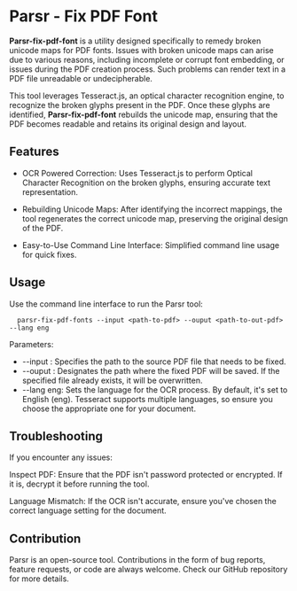 # Parsr - Fix PDF Font

**Parsr-fix-pdf-font** is a utility designed specifically to remedy broken unicode maps for PDF fonts. Issues with broken unicode maps can arise due to various reasons, including incomplete or corrupt font embedding, or issues during the PDF creation process. Such problems can render text in a PDF file unreadable or undecipherable.

This tool leverages Tesseract.js, an optical character recognition engine, to recognize the broken glyphs present in the PDF. Once these glyphs are identified, **Parsr-fix-pdf-font** rebuilds the unicode map, ensuring that the PDF becomes readable and retains its original design and layout.

## Features

- OCR Powered Correction: Uses Tesseract.js to perform Optical Character Recognition on the broken glyphs, ensuring accurate text representation.

- Rebuilding Unicode Maps: After identifying the incorrect mappings, the tool regenerates the correct unicode map, preserving the original design of the PDF.

- Easy-to-Use Command Line Interface: Simplified command line usage for quick fixes.

## Usage
Use the command line interface to run the Parsr tool:

```
  parsr-fix-pdf-fonts --input <path-to-pdf> --ouput <path-to-out-pdf> --lang eng
```
Parameters:

- --input <path-to-pdf>: Specifies the path to the source PDF file that needs to be fixed.
- --ouput <path-to-out-pdf>: Designates the path where the fixed PDF will be saved. If the specified file already exists, it will be overwritten.
- --lang eng: Sets the language for the OCR process. By default, it's set to English (eng). Tesseract supports multiple languages, so ensure you choose the appropriate one for your document.
 
## Troubleshooting
If you encounter any issues:

Inspect PDF: Ensure that the PDF isn't password protected or encrypted. If it is, decrypt it before running the tool.

Language Mismatch: If the OCR isn't accurate, ensure you've chosen the correct language setting for the document.

## Contribution
Parsr is an open-source tool. Contributions in the form of bug reports, feature requests, or code are always welcome. Check our GitHub repository for more details.

